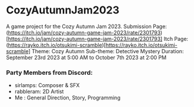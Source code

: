 # CozyAutumnJam2023
A game project for the Cozy Autumn Jam 2023.
Submission Page: (https://itch.io/jam/cozy-autumn-game-jam-2023/rate/2301793)[https://itch.io/jam/cozy-autumn-game-jam-2023/rate/2301793]
Itch Page: (https://rayko.itch.io/otsukimi-scramble)[https://rayko.itch.io/otsukimi-scramble]
Theme: Cozy Autumn
Sub-theme: Detective Mystery
Duration: September 23rd 2023 at 5:00 AM to October 7th 2023 at 2:00 PM

### Party Members from Discord:
- sirlamps: Composer & SFX
- rabbleram: 2D Artist
- Me : General Direction, Story, Programming
